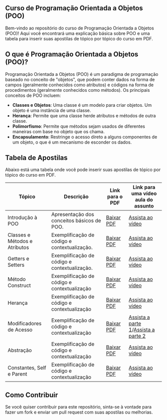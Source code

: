 ## Curso de Programação Orientada a Objetos (POO)

Bem-vindo ao repositório do curso de Programação Orientada a Objetos (POO)! Aqui você encontrará uma explicação básica sobre POO e uma tabela para inserir suas apostilas de tópico por tópico do curso em PDF.

## O que é Programação Orientada a Objetos (POO)?

Programação Orientada a Objetos (POO) é um paradigma de programação baseado no conceito de "objetos", que podem conter dados na forma de campos (geralmente conhecidos como atributos) e códigos na forma de procedimentos (geralmente conhecidos como métodos). Os principais conceitos de POO incluem:

- **Classes e Objetos**: Uma classe é um modelo para criar objetos. Um objeto é uma instância de uma classe.
- **Herança**: Permite que uma classe herde atributos e métodos de outra classe.
- **Polimorfismo**: Permite que métodos sejam usados de diferentes maneiras com base no objeto que os chama.
- **Encapsulamento**: Restringe o acesso direto a alguns componentes de um objeto, o que é um mecanismo de esconder os dados.

## Tabela de Apostilas

Abaixo está uma tabela onde você pode inserir suas apostilas de tópico por tópico do curso em PDF.

| Tópico                      | Descrição                                                                 | Link para o PDF                                  | Link para uma vídeo aula do assunto             |
|-----------------------------|---------------------------------------------------------------------------|--------------------------------------------------|--------------------------------------------------|
| Introdução à POO            | Apresentação dos conceitos básicos de POO.                                | [Baixar PDF](APOSTILAS/INTRODUCAO-POO.pdf)       | [Assista ao vídeo](https://youtu.be/hzy_P_H-1CQ?si=6LTd-sWpNfqcK3Lc) |
| Classes e Métodos e Atríbutos| Exemplificação de código e contextualização.                             | [Baixar PDF](APOSTILAS/Classes-Atributos-Metodos.pdf)      | [Assista ao vídeo](https://youtu.be/eWW5M1n2Pq8?si=9Y1pjXkC6kADiA5y) |
| Getters e Setters           | Exemplificação de código e contextualização.                              | [Baixar PDF](APOSTILAS/Getters-Setters.pdf)      | [Assista ao vídeo](https://youtu.be/QaM22Qgo3gM?si=fM6pDPf3KeIihEgB) |
| Método Construct            | Exemplificação de código e contextualização                              | [Baixar PDF](APOSTILAS/Construct.pdf)            | [Assista ao vídeo](https://youtu.be/0D4sw2m1BZY?si=UQvIhLIpstemjI69) |
| Herança          | Exemplificação de código e contextualização                              | [Baixar PDF](APOSTILAS/Heranca.pdf)            | [Assista ao vídeo](https://youtu.be/nRsLrAXZw4A?si=7gskzc0hklBNGorF) |
| Modificadores de Acesso     | Exemplificação de código e contextualização                              | [Baixar PDF](APOSTILAS/Modificadores-de-Acesso.pdf) |[Assista a parte 1](https://youtu.be/S3WuyHmNqeo?si=PFUFWfBuGg-1jw31)/[Assista a parte 2](https://youtu.be/ZGL2teU41Rw?si=chO75wQMyhpjaoRK)|
| Abstração           | Exemplificação de código e contextualização                              | [Baixar PDF](APOSTILAS/Abstracao.pdf)            | [Assista ao vídeo](https://youtu.be/ZGL2teU41Rw?si=jDgsduENISQwZbHL) |
| Constantes, Self e Parent          | Exemplificação de código e contextualização                              | [Baixar PDF](APOSTILAS/Constantes-Self-Parent.pdf)            | [Assista ao vídeo](https://youtu.be/6u-IPyqAOJk?si=2jpAhn5m8fVF-WmT) |



## Como Contribuir

Se você quiser contribuir para este repositório, sinta-se à vontade para fazer um fork e enviar um pull request com suas apostilas ou melhorias.

